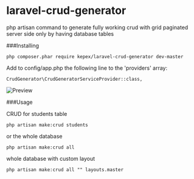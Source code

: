 # laravel-crud-generator


php artisan command to generate fully working crud with grid paginated server side only by having database tables


###Installing

	php composer.phar require kepex/laravel-crud-generator dev-master


Add to config/app.php the following line to the 'providers' array:

    CrudGenerator\CrudGeneratorServiceProvider::class,


![Preview](https://raw.githubusercontent.com/kEpEx/laravel-crud-generator/master/preview.gif)


###Usage


CRUD for students table

	php artisan make:crud students

or the whole database

	php artisan make:crud all

whole database with custom layout

	php artisan make:crud all "" layouts.master 	
